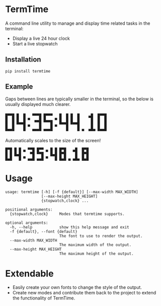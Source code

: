 # TermTime

A command line utility to manage and display time related tasks in the terminal:
- Display a live 24 hour clock
- Start a live stopwatch

## Installation

```
pip install termtime
```

## Example

Gaps between lines are typically smaller in the terminal, so the below is
usually displayed much clearer.

```
▄▄▄▄ ▄  ▄   ▄▄▄▄ ▄▄▄▄   ▄  ▄ ▄  ▄     ▄  ▄▄▄▄
█  █ █  █ ▄    █ █    ▄ █  █ █  █    ▀█  █  █
█  █ █▄▄█    ▀▀█ ▀▀▀█   █▄▄█ █▄▄█     █  █  █
█  █    █ ▀    █    █ ▀    █    █     █  █  █
▀▀▀▀    ▀   ▀▀▀▀ ▀▀▀▀      ▀    ▀ ▀  ▀▀▀ ▀▀▀▀
```

Automatically scales to the size of the screen!

```
█▀█ █ █ ▄ ▀▀█ █▀▀ ▄ █ █ █▀█   ▄█  █▀█
█ █ █▄█    ▀█ ▀▀█   █▄█ █▀█    █  █▀█
█▄█   █ ▀ ▄▄█ ▄▄█ ▀   █ █▄█ ▄ ▄█▄ █▄█
```

# Usage

```
usage: termtime [-h] [-f {default}] [--max-width MAX_WIDTH]
                [--max-height MAX_HEIGHT]
                {stopwatch,clock} ...

positional arguments:
  {stopwatch,clock}     Modes that termtime supports.

optional arguments:
  -h, --help            show this help message and exit
  -f {default}, --font {default}
                        The font to use to render the output.
  --max-width MAX_WIDTH
                        The maximum width of the output.
  --max-height MAX_HEIGHT
                        The maximum height of the output.
```

# Extendable

- Easily create your own fonts to change the style of the output.
- Create new modes and contribute them back to the project to extend the
  functionality of TermTime.
